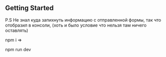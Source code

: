 ## Getting Started

P.S Не знал куда запихнуть информацию с отправленной формы, так что отобразил в консоли, (хоть и было условие что нельзя там ничего оставлять)

npm i =>

npm run dev
